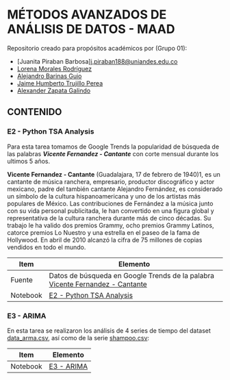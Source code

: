 # MÉTODOS AVANZADOS DE ANÁLISIS DE DATOS - MAAD
Repositorio creado para propósitos académicos por (Grupo 01):

- [Juanita Piraban Barbosa]<j.piraban188@uniandes.edu.co>
- [Lorena Morales Rodríguez](<l.moralesr@uniandes.edu.co>)
- [Alejandro Barinas Guio](<jh.trujillo@uniandes.edu.co>)
- [Jaime Humberto Trujillo Perea](<ja.barinas@uniandes.edu.co>)
- [Alexander Zapata Galindo](<a.zapata12@uniandes.edu.co>)

## CONTENIDO

### E2 - Python TSA Analysis

Para esta tarea tomamos de Google Trends la popularidad de búsqueda de las palabras ***Vicente Fernandez - Cantante*** con corte mensual durante los ultimos 5 años.

**Vicente Fernandez - Cantante** (Guadalajara, 17 de febrero de 1940)1, es un cantante de música ranchera, empresario, productor discográfico y actor mexicano, padre del también cantante Alejandro Fernández, es considerado un símbolo de la cultura hispanoamericana y uno de los artistas más populares de México. Las contribuciones de Fernández a la música junto con su vida personal publicitada, le han convertido en una figura global y representativa de la cultura ranchera durante más de cinco décadas. Su trabajo le ha valido dos premios Grammy, ocho premios Grammy Latinos, catorce premios Lo Nuestro y una estrella en el paseo de la fama de Hollywood. En abril de 2010 alcanzó la cifra de 75 millones de copias vendidos en todo el mundo.

| Item | Elemento |
| --- | --- |
| Fuente    | Datos de búsqueda en Google Trends de la palabra  [Vicente Fernandez - Cantante](https://trends.google.es/trends/explore?date=today%205-y&geo=CO&q=%2Fm%2F067swc)|
| Notebook           | [E2 - Python TSA Analysis](https://github.com/jega1228/MAAD_Grupo_1/blob/master/E2%20-%20Python%20TSA%20Analysis.ipynb)|


### E3 - ARIMA

En esta tarea se realizaron los análisis de 4 series de tiempo del dataset [data_arma.csv](https://github.com/jega1228/MAAD_Grupo_1/blob/master/DataSet/data_arma.csv), así como de la serie [shampoo.csv](https://github.com/jega1228/MAAD_Grupo_1/blob/master/DataSet/shampoo.csv):

| Item | Elemento |
| --- | --- |
| Notebook  | [E3 - ARIMA](https://github.com/jega1228/MAAD_Grupo_1/blob/master/E3%20-%20ARIMA.ipynb)|


